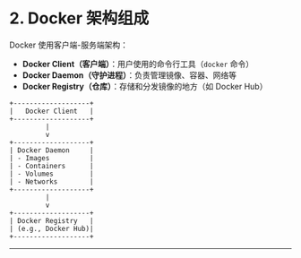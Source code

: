 # 2. Docker 架构组成

Docker 使用客户端-服务端架构：

- **Docker Client（客户端）**：用户使用的命令行工具（`docker` 命令）
- **Docker Daemon（守护进程）**：负责管理镜像、容器、网络等
- **Docker Registry（仓库）**：存储和分发镜像的地方（如 Docker Hub）

```
+-------------------+
|   Docker Client   |
+-------------------+
         |
         v
+-------------------+
| Docker Daemon     |
| - Images          |
| - Containers      |
| - Volumes         |
| - Networks        |
+-------------------+
         |
         v
+-------------------+
| Docker Registry   |
| (e.g., Docker Hub)|
+-------------------+
```

---